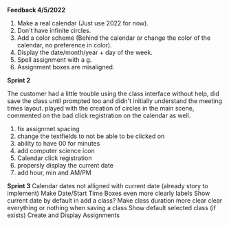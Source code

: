 **Feedback 4/5/2022**

1. Make a real calendar (Just use 2022 for now).
2. Don't have infinite circles.
3. Add a color scheme (Behind the calendar or change the color of the calendar, no preference in color).
4. Display the date/month/year + day of the week.
5. Spell assignment with a g.
6. Assignment boxes are misaligned.

**Sprint 2**

The customer had a little trouble using the class interface without help, did save the class until prompted too and didn't initially understand the meeting times layout.
played with the creation of circles in the main scene, commented on the bad click registration on the calendar as well.

1. fix assignmet spacing
2. change the textfields to not be able to be clicked on
3. ability to have 00 for minutes
4. add computer science icon
5. Calendar click registration 
6. propersly display the current date
7. add hour, min  and AM/PM

**Sprint 3**
Calendar dates not alligned with current date (already story to implement)
Make Date/Start Time Boxes even more clearly labels
Show current date by default in add a class?
Make class duration more clear
clear everything or nothing when saving a class
Show default selected class (if exists)
Create and Display Assignments
